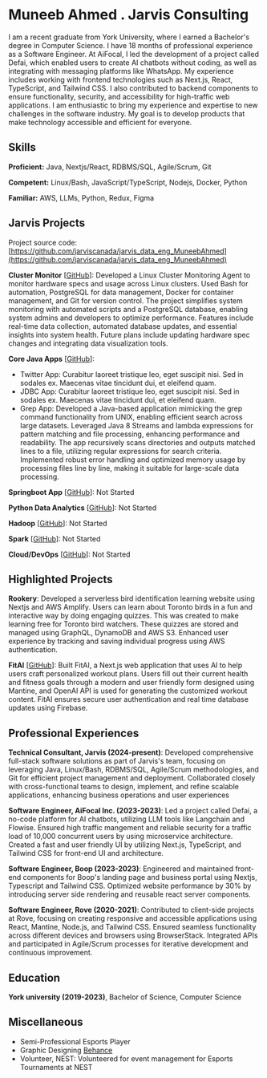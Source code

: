 # Muneeb Ahmed . Jarvis Consulting

I am a recent graduate from York University, where I earned a Bachelor's degree in Computer Science. I have 18 months of professional experience as a Software Engineer. At AiFocal, I led the development of a project called Defai, which enabled users to create AI chatbots without coding, as well as integrating with messaging platforms like WhatsApp. My experience includes working with frontend technologies such as Next.js, React, TypeScript, and Tailwind CSS. I also contributed to backend components to ensure functionality, security, and accessibility for high-traffic web applications. I am enthusiastic to bring my experience and expertise to new challenges in the software industry. My goal is to develop products that make technology accessible and efficient for everyone.

## Skills

**Proficient:** Java, Nextjs/React, RDBMS/SQL, Agile/Scrum, Git

**Competent:** Linux/Bash, JavaScript/TypeScript, Nodejs, Docker, Python

**Familiar:** AWS, LLMs, Python, Redux, Figma

## Jarvis Projects

Project source code: [https://github.com/jarviscanada/jarvis_data_eng_MuneebAhmed](https://github.com/jarviscanada/jarvis_data_eng_MuneebAhmed)


**Cluster Monitor** [[GitHub](https://github.com/jarviscanada/jarvis_data_eng_MuneebAhmed/tree/master/linux_sql)]: Developed a Linux Cluster Monitoring Agent to monitor hardware specs and usage across Linux clusters. Used Bash for automation, PostgreSQL for data management, Docker for container management, and Git for version control. The project simplifies system monitoring with automated scripts and a PostgreSQL database, enabling system admins and developers to optimize performance. Features include real-time data collection, automated database updates, and essential insights into system health. Future plans include updating hardware spec changes and integrating data visualization tools.

**Core Java Apps** [[GitHub](https://github.com/jarviscanada/jarvis_data_eng_MuneebAhmed/tree/master/core_java)]:
      
  - Twitter App: Curabitur laoreet tristique leo, eget suscipit nisi. Sed in sodales ex. Maecenas vitae tincidunt dui, et eleifend quam.
  - JDBC App: Curabitur laoreet tristique leo, eget suscipit nisi. Sed in sodales ex. Maecenas vitae tincidunt dui, et eleifend quam.
  - Grep App: Developed a Java-based application mimicking the grep command functionality from UNIX, enabling efficient search across large datasets. Leveraged Java 8 Streams and lambda expressions for pattern matching and file processing, enhancing performance and readability. The app recursively scans directories and outputs matched lines to a file, utilizing regular expressions for search criteria. Implemented robust error handling and optimized memory usage by processing files line by line, making it suitable for large-scale data processing.

**Springboot App** [[GitHub](https://github.com/jarviscanada/jarvis_data_eng_MuneebAhmed/tree/master/springboot)]: Not Started

**Python Data Analytics** [[GitHub](https://github.com/jarviscanada/jarvis_data_eng_MuneebAhmed/tree/master/python_data_anlytics)]: Not Started

**Hadoop** [[GitHub](https://github.com/jarviscanada/jarvis_data_eng_MuneebAhmed/tree/master/hadoop)]: Not Started

**Spark** [[GitHub](https://github.com/jarviscanada/jarvis_data_eng_MuneebAhmed/tree/master/spark)]: Not Started

**Cloud/DevOps** [[GitHub](https://github.com/jarviscanada/jarvis_data_eng_MuneebAhmed/tree/master/cloud_devops)]: Not Started


## Highlighted Projects
**Rookery**: Developed a serverless bird identification learning website using Nextjs and AWS Amplify. Users can learn about Toronto birds in a fun and interactive way by doing engaging quizzes. This was created to make learning free for Toronto bird watchers. These quizzes are stored and managed using GraphQL, DynamoDB and AWS S3. Enhanced user experience by tracking and saving individual progress using AWS authentication.

**FitAI** [[GitHub](https://github.com/ryzzer0/FitAI)]: Built FitAI, a Next.js web application that uses AI to help users craft personalized workout plans. Users fill out their current health and fitness goals through a modern and user friendly form designed using Mantine, and OpenAI API is used for generating the customized workout content. FitAI ensures secure user authentication and real time database updates using Firebase.


## Professional Experiences

**Technical Consultant, Jarvis (2024-present)**: Developed comprehensive full-stack software solutions as part of Jarvis's team, focusing on leveraging Java, Linux/Bash, RDBMS/SQL, Agile/Scrum methodologies, and Git for efficient project management and deployment. Collaborated closely with cross-functional teams to design, implement, and refine scalable applications, enhancing business operations and user experiences

**Software Engineer, AiFocal Inc. (2023-2023)**: Led a project called Defai, a no-code platform for AI chatbots, utilizing LLM tools like Langchain and Flowise. Ensured high traffic mangement and reliable security for a traffic load of 10,000 concurrent users by using microservice architecture. Created a fast and user friendly UI by utilizing Next.js, TypeScript, and Tailwind CSS for front-end UI and architecture.

**Software Engineer, Boop (2023-2023)**: Engineered and maintained front-end components for Boop's landing page and business portal using Nextjs, Typescript and Tailwind CSS. Optimized website performance by 30% by introducing server side rendering and reusable react server components.

**Software Engineer, Rove (2020-2021)**: Contributed to client-side projects at Rove, focusing on creating responsive and accessible applications using React, Mantine, Node.js, and Tailwind CSS. Ensured seamless functionality across different devices and browsers using BrowserStack. Integrated APIs and participated in Agile/Scrum processes for iterative development and continuous improvement.


## Education
**York university (2019-2023)**, Bachelor of Science, Computer Science


## Miscellaneous
- Semi-Professional Esports Player
- Graphic Designing [Behance](https://www.behance.net/muneeblast)
- Volunteer, NEST: Volunteered for event management for Esports Tournaments at NEST